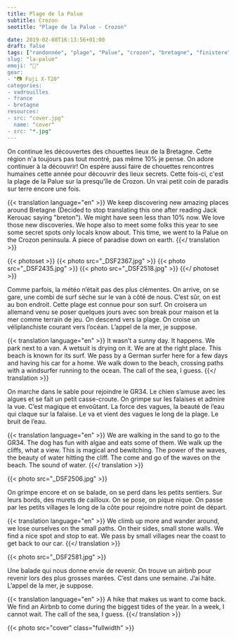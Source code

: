 ```yaml
---
title: Plage de la Palue
subtitle: Crozon
seotitle: "Plage de la Palue - Crozon"

date: 2019-02-08T16:13:56+01:00
draft: false
tags: ["randonnée", "plage", "Palue", "crozon", "bretagne", "finistere", "france", "surf", "falaises", famille", "hike", "trail", "gr34"]
slug: "la-palue"
emoji: "🌊"
gear:
- "📷 Fuji X-T20"
categories:
- vadrouilles
- france
- bretagne
resources:
- src: "cover.jpg"
  name: "cover"
- src: "*.jpg"
---
```

On continue les découvertes des chouettes lieux de la Bretagne. Cette région n'a toujours pas tout montré, pas même 10% je pense. On adore continuer à la découvrir! On espère aussi faire de chouettes rencontres humaines cette année pour découvrir des lieux secrets. Cette fois-ci, c'est la plage de la Palue sur la presqu'île de Crozon. Un vrai petit coin de paradis sur terre encore une fois.

{{< translation language="en" >}}
We keep discovering new amazing places around Bretagne (Decided to stop translating this one after reading Jack Kerouac saying "breton"). We might have seen less than 10% now. We love those new discoveries. We hope also to meet some folks this year to see some secret spots only locals know about. This time, we went to la Palue on the Crozon peninsula. A piece of paradise down on earth. 
{{</ translation >}}

{{< photoset >}}
  {{< photo src="_DSF2367.jpg" >}}
  {{< photo src="_DSF2435.jpg" >}}
  {{< photo src="_DSF2518.jpg" >}}
{{</ photoset >}}

Comme parfois, la météo n’était pas des plus clémentes. On arrive, on se gare, une combi de surf sèche sur le van à côté de nous. C’est sûr, on est au bon endroit. Cette plage est connue pour son surf. On croisera un allemand venu se poser quelques jours avec son break pour maison et la mer comme terrain de jeu. On descend vers la plage. On croise un véliplanchiste courant vers l’océan. L’appel de la mer, je suppose.

{{< translation language="en" >}}
It wasn’t a sunny day. It happens. We park next to a van. A wetsuit is drying on it. We are at the right place. This beach is known for its surf. We pass by a German surfer here for a few days and having his car for a home. We walk down to the beach, crossing paths with a windsurfer running to the ocean. The call of the sea, I guess.
{{</ translation >}}

On marche dans le sable pour rejoindre le GR34. Le chien s’amuse avec les algues et se fait un petit casse-croute. On grimpe sur les falaises et admire la vue. C’est magique et envoûtant. La force des vagues, la beauté de l’eau qui claque sur la falaise. Le va et vient des vagues le long de la plage. Le bruit de l’eau.

{{< translation language="en" >}}
We are walking in the sand to go to the GR34. The dog has fun with algae and eats some of them. We walk up the cliffs, what a view. This is magical and bewitching. The power of the waves, the beauty of water hitting the cliff. The come and go of the waves on the beach. The sound of water.
{{</ translation >}}

{{< photo src="_DSF2506.jpg" >}}

On grimpe encore et on se balade, on se perd dans les petits sentiers. Sur leurs bords, des murets de cailloux. On se pose, on pique nique. On passe par les petits villages le long de la côte pour rejoindre notre point de départ. 

{{< translation language="en" >}}
We climb up more and wander around, we lose ourselves on the small paths. On their sides, small stone walls. We find a nice spot and stop to eat. We pass by small villages near the coast to get back to our car.
{{</ translation >}}

{{< photo src="_DSF2581.jpg" >}}

Une balade qui nous donne envie de revenir. On trouve un airbnb pour revenir lors des plus grosses marées. C’est dans une semaine. J’ai hâte. L’appel de la mer, je suppose.

{{< translation language="en" >}}
A hike that makes us want to come back. We find an Airbnb to come during the biggest tides of the year. In a week, I cannot wait. The call of the sea, I guess.
{{</ translation >}}

{{< photo src="cover" class="fullwidth" >}}
